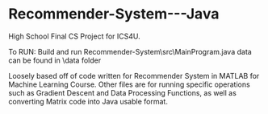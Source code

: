 # Recommender-System---Java
High School Final CS Project for ICS4U.


To RUN: Build and run Recommender-System\src\MainProgram.java
data can be found in \data folder

Loosely based off of code written for Recommender System in MATLAB for Machine Learning Course.
Other files are for running specific operations such as Gradient Descent and Data Processing Functions, as well as converting Matrix code into Java usable format.
